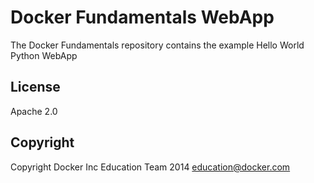 Docker Fundamentals WebApp
==========================


The Docker Fundamentals repository contains the example Hello World Python WebApp

## License

Apache 2.0

## Copyright

Copyright Docker Inc Education Team 2014 <education@docker.com>

